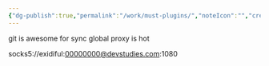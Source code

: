 ```yaml
---
{"dg-publish":true,"permalink":"/work/must-plugins/","noteIcon":"","created":"2025-03-17T08:34:11.445+03:00","updated":"2025-03-17T09:13:10.857+03:00"}
---
```


git is awesome for sync
global proxy is hot

socks5://exidiful:00000000@devstudies.com:1080